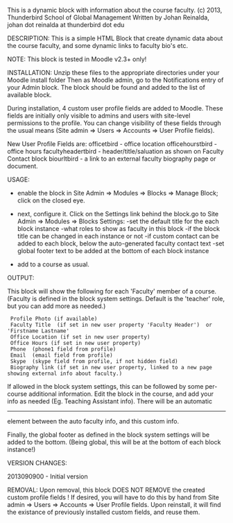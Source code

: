 This is a dynamic block with information about the course faculty.
(c) 2013, Thunderbird School of Global Management
Written by Johan Reinalda,  johan dot reinalda at thunderbird dot edu

DESCRIPTION:
This is a simple HTML Block that create dynamic data about the course faculty,
and some dynamic links to faculty bio's etc.

NOTE:
This block is tested in Moodle v2.3+ only!

INSTALLATION:
Unzip these files to the appropriate directories under your Moodle install <blocks> folder
Then as Moodle admin, go to the Notifications entry of your Admin block.
The block should be found and added to the list of available block.

During installation, 4 custom user profile fields are added to Moodle.
These fields are initially only visible to admins and users with site-level permissions to the profile.
You can change visibility of these fields through the usual means (Site admin => Users => Accounts => User Profile fields).

New User Profile Fields are:
officetbird - office location
officehourstbird - office hours
facultyheadertbird - header/title/saluation as shown on Faculty Contact block
biourltbird - a link to an external faculty biography page or document.


USAGE:
* enable the block in Site Admin => Modules => Blocks => Manage Block; click on the closed eye.

* next, configure it. Click on the Settings link behind the block.go to Site Admin => Modules => Blocks
  Settings:
  -set the default title for the each block instance
  -what roles to show as faculty in this block
  -if the block title can be changed in each instance or not
  -if custom contact can be added to each block, below the auto-generated faculty contact text
  -set global footer text to be added at the bottom of each block instance

* add to a course as usual.

OUTPUT:

This block will show the following for each 'Faculty' member of a course.
(Faculty is defined in the block system settings. Default is the 'teacher' role,
 but you can add more as needed.)

     Profile Photo (if available)
     Faculty Title  (if set in new user property 'Faculty Header')  or 'Firstname Lastname'
     Office Location (if set in new user property)
     Office Hours (if set in new user property)
     Phone  (phone1 field from profile)
     Email  (email field from profile)
     Skype  (skype field from profile, if not hidden field)
     Biography link (if set in new user property, linked to a new page showing external info about faculty.)
     
If allowed in the block system settings, this can be followed by some per-course additional information.
Edit the block in the course, and add your info as needed (Eg. Teaching Assistant info). There will be an
automatic <hr/> element between the auto faculty info, and this custom info.

Finally, the global footer as defined in the block system settings will be added to the bottom.
(Being global, this will be at the bottom of each block instance!)

	
VERSION CHANGES:

2013090900 - Initial version

REMOVAL:
Upon removal, this block DOES NOT REMOVE the created custom profile fields !
If desired, you will have to do this by hand from Site admin => Users => Accounts => User Profile fields.
Upon reinstall, it will find the existance of previously installed custom fields, and reuse them.